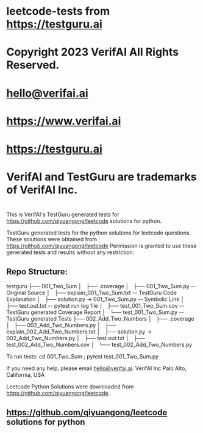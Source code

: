 # leetcode-tests from https://testguru.ai
# 
# Copyright 2023 VerifAI All Rights Reserved.
# hello@verifai.ai
# https://www.verifai.ai
# https://testguru.ai
# VerifAI and TestGuru are trademarks of VerifAI Inc.
# 

This is VerifAI's TestGuru generated tests for https://github.com/qiyuangong/leetcode solutions for python.

TestGuru generated tests for the python solutions for leetcode questions.
These solutions were obtained from :  https://github.com/qiyuangong/leetcode
Permission is granted to use these generated tests and results without any restriction.

Repo Structure:
---------------
testguru
├── 001_Two_Sum
│   ├── .coverage
│   ├── 001_Two_Sum.py -- Original Source
│   ├── explain_001_Two_Sum.txt -- TestGuru Code Explanation
│   ├── solution.py -> 001_Two_Sum.py -- Symbolic Link
│   ├── test.out.txt -- pytest run log file
│   ├── test_001_Two_Sum.cov -- TestGuru generated Coverage Report
│   └── test_001_Two_Sum.py -- TestGuru generated Tests
├── 002_Add_Two_Numbers
│   ├── .coverage
│   ├── 002_Add_Two_Numbers.py
│   ├── explain_002_Add_Two_Numbers.txt
│   ├── solution.py -> 002_Add_Two_Numbers.py
│   ├── test.out.txt
│   ├── test_002_Add_Two_Numbers.cov
│   └── test_002_Add_Two_Numbers.py


To run tests: cd 001_Two_Sum ; pytest test_001_Two_Sum.py



If you need any help, please email hello@verifai.ai.
VerifAI Inc 
Palo Alto, California, USA





Leetcode Python Solutions were downloaded from https://github.com/qiyuangong/leetcode.

https://github.com/qiyuangong/leetcode solutions for python
----------------------------------------------------------------

